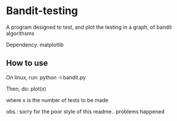 # Bandit-testing
A program designed to test, and plot the testing in a graph, of bandit algorithsms

Dependency: matplotlib

## How to use
On linux, run:
python -i bandit.py


Then, do:
plot(x)
 
where x is the number of tests to be made


obs.: sorry for the poor style of this readme.. problems happened
